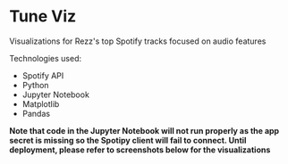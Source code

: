 # Tune Viz

Visualizations for Rezz's top Spotify tracks focused on audio features

Technologies used:

- Spotify API
- Python
- Jupyter Notebook
- Matplotlib
- Pandas

**Note that code in the Jupyter Notebook will not run properly as the app secret is missing so the Spotipy client will fail to connect. Until deployment, please refer to screenshots below for the visualizations**

